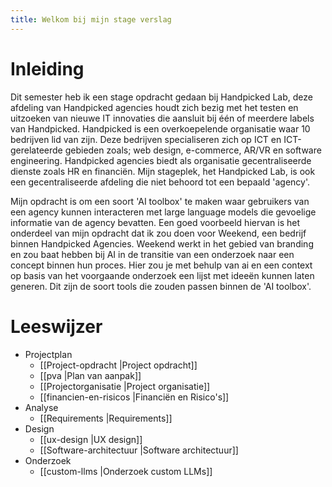 ```yaml
---
title: Welkom bij mijn stage verslag
---
```


# Inleiding  
Dit semester heb ik een stage opdracht gedaan bij Handpicked Lab, deze afdeling van Handpicked agencies houdt zich bezig met het testen en uitzoeken van nieuwe IT innovaties die aansluit bij één of meerdere labels van Handpicked. Handpicked is een overkoepelende organisatie waar 10 bedrijven lid van zijn. Deze bedrijven specialiseren zich op ICT en ICT-gerelateerde gebieden zoals; web design, e-commerce, AR/VR en software engineering. Handpicked agencies biedt als organisatie gecentraliseerde dienste zoals HR en financiën. Mijn stageplek, het Handpicked Lab, is ook een gecentraliseerde afdeling die niet behoord tot een bepaald 'agency'.  
  
Mijn opdracht is om een soort 'AI toolbox' te maken waar gebruikers van een agency kunnen interacteren met large language models die gevoelige informatie van de agency bevatten. Een goed voorbeeld hiervan is het onderdeel van mijn opdracht dat ik zou doen voor Weekend, een bedrijf binnen Handpicked Agencies. Weekend werkt in het gebied van branding en zou baat hebben bij AI in de transitie van een onderzoek naar een concept binnen hun proces. Hier zou je met behulp van ai en een context op basis van het voorgaande onderzoek een lijst met ideeën kunnen laten generen. Dit zijn de soort tools die zouden passen binnen de 'AI toolbox'.  
  
# Leeswijzer  
- Projectplan  
    - [[Project-opdracht |Project opdracht]]
    - [[pva |Plan van aanpak]]
    - [[Projectorganisatie |Project organisatie]]
    - [[financien-en-risicos |Financiën en Risico's]]
- Analyse  
    - [[Requirements |Requirements]] 
- Design  
    - [[ux-design |UX design]]
    - [[Software-architectuur |Software architectuur]]
- Onderzoek  
    - [[custom-llms |Onderzoek custom LLMs]]